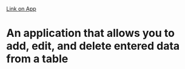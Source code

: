 [Link on App](https://vladrevucki.github.io/github-pages/)

# An application that allows you to add, edit, and delete entered data from a table

